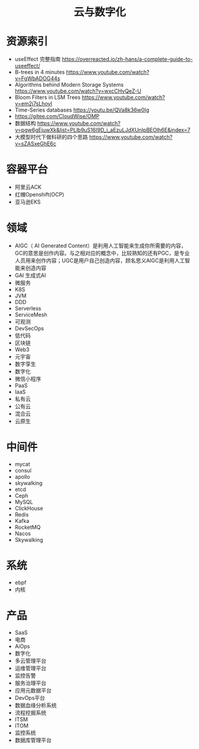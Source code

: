 <h1 align="center">云与数字化</h1>

# 资源索引
- useEffect 完整指南 https://overreacted.io/zh-hans/a-complete-guide-to-useeffect/
- B-trees in 4 minutes https://www.youtube.com/watch?v=FgWbADOG44s
- Algorithms behind Modern Storage Systems https://www.youtube.com/watch?v=wxcCHvQeZ-U
- Bloom Filters in LSM Trees https://www.youtube.com/watch?v=em2j7sLhoyI
- Time-Series databases https://youtu.be/QVa8k36w0Ig
- https://gitee.com/CloudWise/OMP
- 数据结构 https://www.youtube.com/watch?v=pgw6gEjuwXk&list=PLlb9uS16I9D_i_aEzuLJdXUnIpBEOlh6E&index=7
- 大模型时代下做科研的四个思路 https://www.youtube.com/watch?v=sZASxeGhE6c

# 容器平台

- 阿里云ACK 
- 红帽Openshift(OCP)
- 亚马逊EKS


# 领域
- AIGC（ AI Generated Content）是利用人工智能来生成你所需要的内容，GC的意思是创作内容。与之相对应的概念中，比较熟知的还有PGC，是专业人员用来创作内容；UGC是用户自己创造内容，顾名思义AIGC是利用人工智能来创造内容
- GAI 生成式AI
- 微服务
- K8S
- JVM
- DDD
- Serverless
- ServiceMesh
- 可观测
- DevSecOps
- 低代码
- 区块链
- Web3
- 元宇宙
- 数字孪生
- 数字化
- 微信小程序
- PaaS
- IaaS
- 私有云
- 公有云
- 混合云
- 云原生

# 中间件
- mycat
- consul 
- apollo
- skywalking
- etcd
- Ceph
- MySQL
- ClickHouse
- Redis
- Kafka
- RocketMQ
- Nacos
- Skywalking

# 系统
- ebpf
- 内核

# 产品
- SaaS
- 电商
- AiOps
- 数字化
- 多云管理平台
- 运维管理平台
- 监控告警
- 服务治理平台
- 应用元数据平台
- DevOps平台
- 数据血缘分析系统
- 流程挖掘系统
- ITSM
- ITOM 
- 监控系统
- 数据库管理平台

